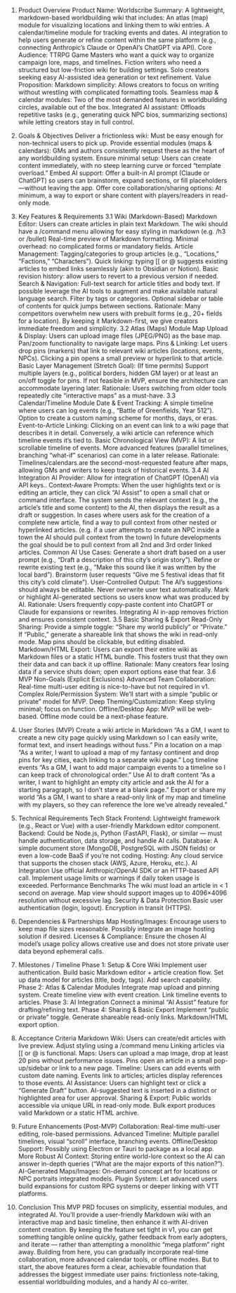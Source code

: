 1. Product Overview
Product Name: Worldscribe
Summary:
A lightweight, markdown-based worldbuilding wiki that includes:
An atlas (map) module for visualizing locations and linking them to wiki entries.
A calendar/timeline module for tracking events and dates.
AI integration to help users generate or refine content within the same platform (e.g., connecting Anthropic’s Claude or OpenAI’s ChatGPT via API).
Core Audience:
TTRPG Game Masters who want a quick way to organize campaign lore, maps, and timelines.
Fiction writers who need a structured but low-friction wiki for building settings.
Solo creators seeking easy AI-assisted idea generation or text refinement.
Value Proposition:
Markdown simplicity: Allows creators to focus on writing without wrestling with complicated formatting tools.
Seamless map & calendar modules: Two of the most demanded features in worldbuilding circles, available out of the box.
Integrated AI assistant: Offloads repetitive tasks (e.g., generating quick NPC bios, summarizing sections) while letting creators stay in full control.

2. Goals & Objectives
Deliver a frictionless wiki: Must be easy enough for non-technical users to pick up.
Provide essential modules (maps & calendars): GMs and authors consistently request these as the heart of any worldbuilding system.
Ensure minimal setup: Users can create content immediately, with no steep learning curve or forced “template overload.”
Embed AI support: Offer a built-in AI prompt (Claude or ChatGPT) so users can brainstorm, expand sections, or fill placeholders—without leaving the app.
Offer core collaboration/sharing options: At minimum, a way to export or share content with players/readers in read-only mode.

3. Key Features & Requirements
3.1 Wiki (Markdown-Based)
Markdown Editor:
Users can create articles in plain text Markdown.
The wiki should have a /command menu allowing for easy styling in markdown (e.g. /h3 or /bullet)
Real-time preview of Markdown formatting.
Minimal overhead: no complicated forms or mandatory fields.
Article Management:
Tagging/categories to group articles (e.g., “Locations,” “Factions,” “Characters”).
Quick linking: typing [[ or @ suggests existing articles to embed links seamlessly (akin to Obsidian or Notion).
Basic revision history: allow users to revert to a previous version if needed.
Search & Navigation:
Full-text search for article titles and body text. If possible leverage the AI tools to augment and make available natural language search.
Filter by tags or categories.
Optional sidebar or table of contents for quick jumps between sections.
Rationale: Many competitors overwhelm new users with prebuilt forms (e.g., 20+ fields for a location). By keeping it Markdown-first, we give creators immediate freedom and simplicity.
3.2 Atlas (Maps) Module
Map Upload & Display:
Users can upload image files (JPEG/PNG) as the base map.
Pan/zoom functionality to navigate large maps.
Pins & Linking:
Let users drop pins (markers) that link to relevant wiki articles (locations, events, NPCs).
Clicking a pin opens a small preview or hyperlink to that article.
Basic Layer Management (Stretch Goal):
(If time permits) Support multiple layers (e.g., political borders, hidden GM layer) or at least an on/off toggle for pins.
If not feasible in MVP, ensure the architecture can accommodate layering later.
Rationale: Users switching from older tools repeatedly cite “interactive maps” as a must-have.
3.3 Calendar/Timeline Module
Date & Event Tracking:
A simple timeline where users can log events (e.g., “Battle of Greenfields, Year 512”).
Option to create a custom naming scheme for months, days, or eras.
Event-to-Article Linking:
Clicking on an event can link to a wiki page that describes it in detail.
Conversely, a wiki article can reference which timeline events it’s tied to.
Basic Chronological View (MVP):
A list or scrollable timeline of events.
More advanced features (parallel timelines, branching “what-if” scenarios) can come in a later release.
Rationale: Timelines/calendars are the second-most-requested feature after maps, allowing GMs and writers to keep track of historical events.
3.4 AI Integration
AI Provider:
Allow for integration of ChatGPT (OpenAI) via API keys..
Context-Aware Prompts:
When the user highlights text or is editing an article, they can click “AI Assist” to open a small chat or command interface.
The system sends the relevant context (e.g., the article’s title and some content) to the AI, then displays the result as a draft or suggestion.
In cases where users ask for the creation of a complete new article, find a way to pull context from other nested or hyperlinked articles. (e.g. if a user attempts to create an NPC inside a town the AI should pull context from the town)
In future developments the goal should be to pull context from all 2nd and 3rd order linked articles.
Common AI Use Cases:
Generate a short draft based on a user prompt (e.g., “Draft a description of this city’s origin story”).
Refine or rewrite existing text (e.g., “Make this sound like it was written by the local bard”).
Brainstorm (user requests “Give me 5 festival ideas that fit this city’s cold climate”).
User-Controlled Output:
The AI’s suggestions should always be editable. Never overwrite user text automatically.
Mark or highlight AI-generated sections so users know what was produced by AI.
Rationale: Users frequently copy-paste content into ChatGPT or Claude for expansions or rewrites. Integrating AI in-app removes friction and ensures consistent context.
3.5 Basic Sharing & Export
Read-Only Sharing:
Provide a simple toggle: “Share my world publicly” or “Private.”
If “Public,” generate a shareable link that shows the wiki in read-only mode.
Map pins should be clickable, but editing disabled.
Markdown/HTML Export:
Users can export their entire wiki as Markdown files or a static HTML bundle.
This fosters trust that they own their data and can back it up offline.
Rationale: Many creators fear losing data if a service shuts down; open export options ease that fear.
3.6 MVP Non-Goals (Explicit Exclusions)
Advanced Team Collaboration: Real-time multi-user editing is nice-to-have but not required in v1.
Complex Role/Permission System: We’ll start with a simple “public or private” model for MVP.
Deep Theming/Customization: Keep styling minimal; focus on function.
Offline/Desktop App: MVP will be web-based. Offline mode could be a next-phase feature.

4. User Stories (MVP)
Create a wiki article in Markdown
“As a GM, I want to create a new city page quickly using Markdown so I can easily write, format text, and insert headings without fuss.”
Pin a location on a map
“As a writer, I want to upload a map of my fantasy continent and drop pins for key cities, each linking to a separate wiki page.”
Log timeline events
“As a GM, I want to add major campaign events to a timeline so I can keep track of chronological order.”
Use AI to draft content
“As a writer, I want to highlight an empty city article and ask the AI for a starting paragraph, so I don’t stare at a blank page.”
Export or share my world
“As a GM, I want to share a read-only link of my map and timeline with my players, so they can reference the lore we’ve already revealed.”

5. Technical Requirements
Tech Stack
Frontend: Lightweight framework (e.g., React or Vue) with a user-friendly Markdown editor component.
Backend: Could be Node.js, Python (FastAPI, Flask), or similar — must handle authentication, data storage, and handle AI calls.
Database: A simple document store (MongoDB, PostgreSQL with JSON fields) or even a low-code BaaS if you’re not coding.
Hosting: Any cloud service that supports the chosen stack (AWS, Azure, Heroku, etc.).
AI Integration
Use official Anthropic/OpenAI SDK or an HTTP-based API call.
Implement usage limits or warnings if daily token usage is exceeded.
Performance Benchmarks
The wiki must load an article in < 1 second on average.
Map view should support images up to 4096×4096 resolution without excessive lag.
Security & Data Protection
Basic user authentication (login, logout).
Encryption in transit (HTTPS).

6. Dependencies & Partnerships
Map Hosting/Images: Encourage users to keep map file sizes reasonable. Possibly integrate an image hosting solution if desired.
Licenses & Compliance: Ensure the chosen AI model’s usage policy allows creative use and does not store private user data beyond ephemeral calls.

7. Milestones / Timeline
Phase 1: Setup & Core Wiki
Implement user authentication.
Build basic Markdown editor + article creation flow.
Set up data model for articles (title, body, tags).
Add search capability.
Phase 2: Atlas & Calendar Modules
Integrate map upload and pinning system.
Create timeline view with event creation.
Link timeline events to articles.
Phase 3: AI Integration
Connect a minimal “AI Assist” feature for drafting/refining text.
Phase 4: Sharing & Basic Export
Implement “public or private” toggle.
Generate shareable read-only links.
Markdown/HTML export option.

8. Acceptance Criteria
Markdown Wiki:
Users can create/edit articles with live preview.
Adjust styling using a /command menu
Linking articles via [[ or @ is functional.
Maps:
Users can upload a map image, drop at least 20 pins without performance issues.
Pins open an article in a small pop-up/sidebar or link to a new page.
Timeline:
Users can add events with custom date naming.
Events link to articles; articles display references to those events.
AI Assistance:
Users can highlight text or click a “Generate Draft” button.
AI-suggested text is inserted in a distinct or highlighted area for user approval.
Sharing & Export:
Public worlds accessible via unique URL in read-only mode.
Bulk export produces valid Markdown or a static HTML archive.

9. Future Enhancements (Post-MVP)
Collaboration: Real-time multi-user editing, role-based permissions.
Advanced Timeline: Multiple parallel timelines, visual “scroll” interface, branching events.
Offline/Desktop Support: Possibly using Electron or Tauri to package as a local app.
More Robust AI Context: Storing entire world-lore context so the AI can answer in-depth queries (“What are the major exports of this nation?”).
AI-Generated Maps/Images: On-demand concept art for locations or NPC portraits integrated models.
Plugin System: Let advanced users build expansions for custom RPG systems or deeper linking with VTT platforms.

10. Conclusion
This MVP PRD focuses on simplicity, essential modules, and integrated AI. You’ll provide a user-friendly Markdown wiki with an interactive map and basic timeline, then enhance it with AI-driven content creation. By keeping the feature set tight in v1, you can get something tangible online quickly, gather feedback from early adopters, and iterate — rather than attempting a monolithic “mega platform” right away.
Building from here, you can gradually incorporate real-time collaboration, more advanced calendar tools, or offline modes. But to start, the above features form a clear, achievable foundation that addresses the biggest immediate user pains: frictionless note-taking, essential worldbuilding modules, and a handy AI co-writer.
